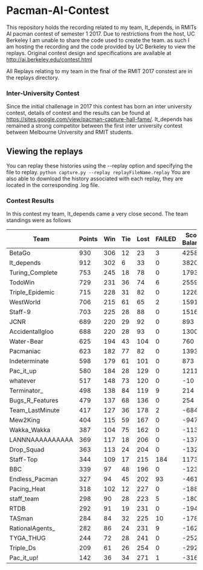 # Pacman-AI-Contest
This repository holds the recording related to my team, It_depends, in RMITs AI pacman contest of semester 1 2017. 
Due to restrictions from the host, UC Berkeley I am unable to share the code used to create the team. as such I am hosting the recording and the code provided by UC Berkeley to view the replays.
Original contest design and specifications are available at http://ai.berkeley.edu/contest.html

All Replays relating to my team in the final of the RMIT 2017 constest are in the replays directory. 

### Inter-University Contest
Since the initial challenage in 2017 this contest has born an inter university contest, details of contest and the results can be found at https://sites.google.com/view/pacman-capture-hall-fame/. It_depends has remained a strong competitor between the first inter university contest between Melbourne University and RMIT students. 

## Viewing the replays
You can replay these histories using the --replay option and specifying the file to replay.
`python capture.py --replay replayFileName.replay`
You are also able to download the history associated with each replay, they are located in the corresponding .log file. 

### Contest Results
In this contest my team, It_depends came a very close second. The team standings were as follows

| Team            | Points | Win | Tie | Lost | FAILED | Score Balance |
|-----------------|--------|-----|-----|------|--------|---------------|
| BetaGo          | 930    | 306 | 12  | 23   | 3      | 4258          |
| It_depends      | 912    | 302 | 6   | 33   | 0      | 3820          |
| Turing_Complete | 753    | 245 | 18  | 78   | 0      | 1793          |
| TodoWin         | 729    | 231 | 36  | 74   | 6      | 2559          |
| Triple_Epidemic | 715    | 228 | 31  | 82   | 0      | 1226          |
| WestWorld       | 706    | 215 | 61  | 65   | 2      | 1591          |
| Staff-9         | 703    | 225 | 28  | 88   | 0      | 1516          |
| JCNR            | 689    | 220 | 29  | 92   | 0      | 893           |
| AccidentalIgloo | 688    | 220 | 28  | 93   | 0      | 1300          |
| Water-Bear      | 625    | 194 | 43  | 104  | 0      | 760           |
| Pacmaniac       | 623    | 182 | 77  | 82   | 0      | 1393          |
| Indeterminate   | 598    | 179 | 61  | 101  | 0      | 873           |
| Pac_it_up       | 580    | 184 | 28  | 129  | 0      | 1211          |
| whatever        | 517    | 148 | 73  | 120  | 0      | -10           |
| Terminator_     | 498    | 138 | 84  | 119  | 9      | 214           |
| Bugs_R_Features | 479    | 137 | 68  | 136  | 0      | 254           |
| Team_LastMinute | 417    | 127 | 36  | 178  | 2      | -684          |
| Mew2King        | 404    | 115 | 59  | 167  | 0      | -947          |
| Wakka_Wakka     | 387    | 104 | 75  | 162  | 0      | -1132         |
| LANNNAAAAAAAAAA | 369    | 117 | 18  | 206  | 0      | -1374         |
| Drop_Squad      | 363    | 113 | 24  | 204  | 0      | -1325         |
| Staff-Top       | 344    | 109 | 17  | 215  | 184    | 1173          |
| BBC             | 339    | 97  | 48  | 196  | 0      | -1230         |
| Endless_Pacman  | 327    | 94  | 45  | 202  | 93     | -461          |
| Pacing_Heat     | 318    | 102 | 12  | 227  | 0      | -1888         |
| staff_team      | 298    | 90  | 28  | 223  | 5      | -1807         |
| RTDB            | 292    | 91  | 19  | 231  | 0      | -1946         |
| TASman          | 284    | 84  | 32  | 225  | 10     | -1789         |
| RationalAgents_ | 282    | 86  | 24  | 231  | 9      | -1628         |
| TYGA_THUG       | 244    | 72  | 28  | 241  | 0      | -2529         |
| Triple_Ds       | 209    | 61  | 26  | 254  | 0      | -2922         |
| Pac_it_up!      | 142    | 36  | 34  | 271  | 1      | -3162         |

